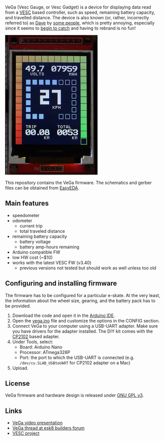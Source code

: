 VeGa (Vesc Gauge, or Vesc Gadget) is a device for displaying data read from a [VESC](https://www.vesc-project.com/) based controller, such as speed, remaining battery capacity, and travelled distance. The device is also known (or, rather, incorrectly referred to) as [Dave](https://www.electric-skateboard.builders/t/vega-battery-monitor-odometer-speedometer/71509/8?u=janpom) by [some people](https://www.electric-skateboard.builders/t/vega-battery-monitor-odometer-speedometer/71509/130?u=janpom), which is pretty annoying, especially since it seems to [begin to catch](https://www.electric-skateboard.builders/t/vega-battery-monitor-odometer-speedometer/71509/145?u=janpom) and having to rebrand is no fun!

![VeGa prototype](img/vega_prototype.jpg)

This repository contains the VeGa firmware. The schematics and gerber files can be obtained from [EasyEDA](https://easyeda.com/honza.pomikalek/VESC-Gauge).

## Main features

- speedometer
- odometer
  - current trip
  - total traveled distance
- remaining battery capacity
  - battery voltage
  - battery amp-hours remaining
- Arduino compatible FW
- low HW cost (~$10)
- works with the latest VESC FW (v3.40)
  - previous versions not tested but should work as well unless too old

## Configuring and installing firmware

The firmware has to be configured for a particular e-skate. At the very least, the information about the wheel size, gearing, and the battery pack has to be provided.

1. Download the code and open it in the [Arduino IDE](https://www.arduino.cc/en/Main/Software). 
2. Open the [vega.ino](vega.ino) file and customize the options in the CONFIG section.
3. Connect VeGa to your computer using a USB-UART adapter. Make sure you have drivers for the adapter installed. The DIY kit comes with the [CP2102](https://www.silabs.com/products/development-tools/software/usb-to-uart-bridge-vcp-drivers) based adapter.
4. Under Tools, select:
   - Board: Arduino Nano
   - Processor: ATmega328P
   - Port: the port to which the USB-UART is connected (e.g. `/dev/cu.SLAB_USBtoUART` for CP2102 adapter on a Mac)
5. Upload.

## License

VeGa firmware and hardware design is released under [GNU GPL v3](LICENSE).

## Links

- [VeGa video presentation](https://youtu.be/u4e83JhVZNA)
- [VeGa thread at esk8 builders forum](https://www.electric-skateboard.builders/t/vega-battery-monitor-odometer-speedometer/71509)
- [VESC project](https://www.vesc-project.com/)
